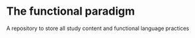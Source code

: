 # The functional paradigm
A repository to store all study content and functional language practices

